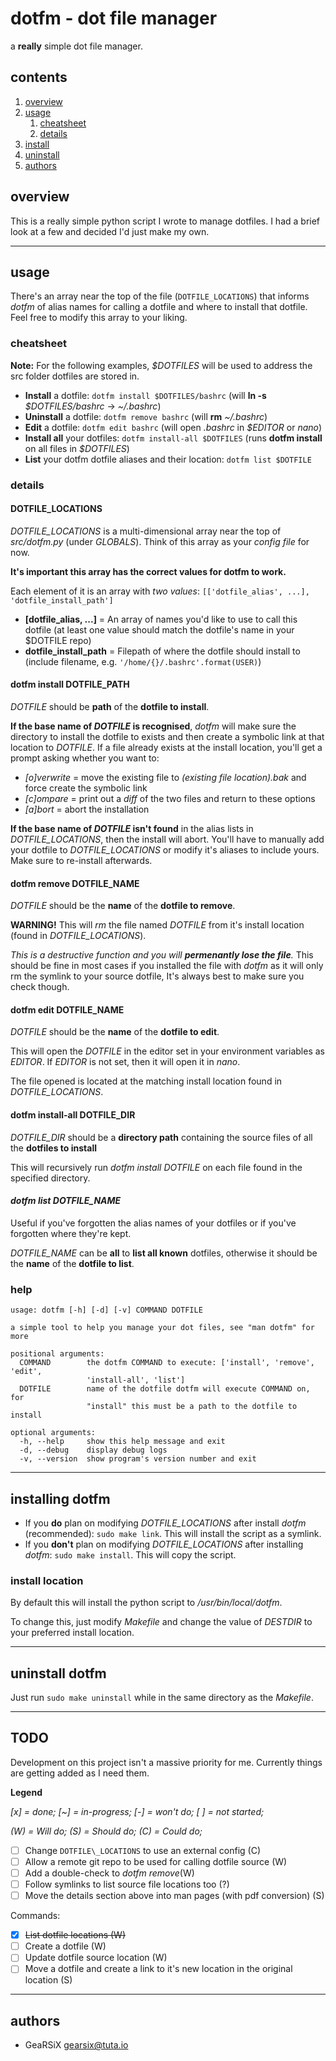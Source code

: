 # dotfm - dot file manager
a **really** simple dot file manager.

## contents
1. [overview](#overview)
2. [usage](#usage)
	1. [cheatsheet](#cheatsheet)
	2. [details](#details)
3. [install](#install)
2. [uninstall](#uninstall)
4. [authors](#authors)

## overview
This is a really simple python script I wrote to manage dotfiles. I had a brief look at a few and decided I'd just make my own.

---

## usage
There's an array near the top of the file (`DOTFILE_LOCATIONS`) that informs _dotfm_ of alias names for calling a dotfile and where to install that dotfile. Feel free to modify this array to your liking.

### cheatsheet
**Note:** For the following examples, _$DOTFILES_ will be used to address the src folder dotfiles are stored in.

- **Install** a dotfile: `dotfm install $DOTFILES/bashrc` (will **ln -s** _$DOTFILES/bashrc_ -> _~/.bashrc_)
- **Uninstall** a dotfile: `dotfm remove bashrc` (will **rm** _~/.bashrc_)
- **Edit** a dotfile: `dotfm edit bashrc` (will open _.bashrc_ in _$EDITOR_ or _nano_)
- **Install all** your dotfiles: `dotfm install-all $DOTFILES` (runs **dotfm install** on all files in _$DOTFILES_)
- **List** your dotfm dotfile aliases and their location: `dotfm list $DOTFILE`

### details
#### DOTFILE\_LOCATIONS

_DOTFILE\_LOCATIONS_ is a multi-dimensional array near the top of _src/dotfm.py_ (under _GLOBALS_). Think of this array as your _config file_ for now.

**It's important this array has the correct values for dotfm to work.**

Each element of it is an array with _two values_: `[['dotfile_alias', ...], 'dotfile_install_path']`

- **[dotfile\_alias, ...]** = An array of names you'd like to use to call this dotfile (at least one value should match the dotfile's name in your $DOTFILE repo)
- **dotfile\_install\_path** = Filepath of where the dotfile should install to (include filename, e.g. `'/home/{}/.bashrc'.format(USER)`)
  
#### dotfm install DOTFILE\_PATH
_DOTFILE_ should be **path** of the **dotfile to install**.

**If the base name of _DOTFILE_ is recognised**, _dotfm_ will make sure the directory to install the dotfile to exists and then create a symbolic link at that location to _DOTFILE_.
If a file already exists at the install location, you'll get a prompt asking whether you want to:

- _\[o\]verwrite_ = move the existing file to _(existing file location).bak_ and force create the symbolic link
- _\[c\]ompare_ = print out a _diff_ of the two files and return to these options
- _\[a\]bort_ = abort the installation

**If the base name of _DOTFILE_ isn't found** in the alias lists in _DOTFILE\_LOCATIONS_, then the install will abort. You'll have to manually add your dotfile to _DOTFILE_LOCATIONS_ or modify it's aliases to include yours. Make sure to re-install afterwards.

#### dotfm remove DOTFILE\_NAME
_DOTFILE_  should be the **name** of the **dotfile to remove**.

**WARNING!** This will _rm_ the file named _DOTFILE_ from it's install location (found in _DOTFILE\_LOCATIONS_).

_This is a destructive function and you will **permenantly lose the file**._ This should be fine in most cases if you installed the file with _dotfm_ as it will only rm the symlink to your source dotfile, It's always best to make sure you check though. 

#### dotfm edit DOTFILE\_NAME
_DOTFILE_ should be the **name** of the **dotfile to edit**.

This will open the _DOTFILE_ in the editor set in your environment variables as _EDITOR_. If _EDITOR_ is not set, then it will open it in _nano_.

The file opened is located at the matching install location found in _DOTFILE\_LOCATIONS_.

#### dotfm install-all DOTFILE\_DIR
_DOTFILE_DIR_ should be a **directory path** containing the source files of all the **dotfiles to install**

This will recursively run _dotfm install DOTFILE_ on each file found in the specified directory.

#### _dotfm list DOTFILE\_NAME_
Useful if you've forgotten the alias names of your dotfiles or if you've forgotten where they're kept.

_DOTFILE\_NAME_ can be **all** to **list all known** dotfiles, otherwise it should be the **name** of the **dotfile to list**.

### help

	usage: dotfm [-h] [-d] [-v] COMMAND DOTFILE
	
	a simple tool to help you manage your dot files, see "man dotfm" for more
	
	positional arguments:
	  COMMAND        the dotfm COMMAND to execute: ['install', 'remove', 'edit',
	                 'install-all', 'list']
	  DOTFILE        name of the dotfile dotfm will execute COMMAND on, for
	                 "install" this must be a path to the dotfile to install
	
	optional arguments:
	  -h, --help     show this help message and exit
	  -d, --debug    display debug logs
	  -v, --version  show program's version number and exit

---

## installing dotfm
- If you **do** plan on modifying _DOTFILE\_LOCATIONS_ after install _dotfm_ (recommended): `sudo make link`. This will install the script as a symlink.
- If you **don't** plan on modifying _DOTFILE\_LOCATIONS_ after installing _dotfm_: `sudo make install`. This will copy the script.

### install location
By default this will install the python script to _/usr/bin/local/dotfm_.

To change this, just modify _Makefile_ and change the value of _DESTDIR_ to your preferred install location.

---

## uninstall dotfm
Just run `sudo make uninstall` while in the same directory as the _Makefile_.

---

## TODO
Development on this project isn't a massive priority for me. Currently things are getting added as I need them.

**Legend**

_[x] = done; [~] = in-progress; [-] = won't do; [ ] = not started;_

_(W) = Will do; (S) = Should do; (C) = Could do;_

- [ ] Change `DOTFILE\_LOCATIONS` to use an external config (C)
- [ ] Allow a remote git repo to be used for calling dotfile source (W)
- [ ] Add a double-check to _dotfm remove_(W)
- [ ] Follow symlinks to list source file locations too (?)
- [ ] Move the details section above into man pages (with pdf conversion) (S)

Commands:
- [x] <s>List dotfile locations (W)</s>
- [ ] Create a dotfile (W)
- [ ] Update dotfile source location (W)
- [ ] Move a dotfile and create a link to it's new location in the original location (S)

---

## authors
- GeaRSiX <gearsix@tuta.io>

